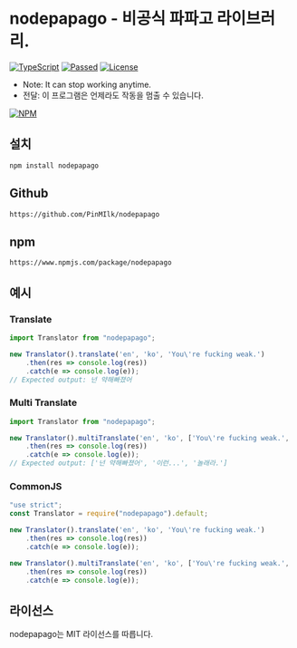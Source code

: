 # nodepapago - 비공식 파파고 라이브러리.
[![TypeScript](https://img.shields.io/badge/Built%20with-Typescript-informational?logo=typescript)](https://www.typescriptlang.org/)
[![Passed](https://img.shields.io/badge/Build-Passed-success)](#)
[![License](https://img.shields.io/github/license/pinmilk/nodepapago)](#)
- Note: It can stop working anytime.
- 전달: 이 프로그램은 언제라도 작동을 멈출 수 있습니다.

[![NPM](https://nodei.co/npm/nodepapago.png?downloads=true&downloadRank=true&stars=true)](https://nodei.co/npm/nodepapago/)
## 설치
```
npm install nodepapago
```
## Github
`https://github.com/PinMIlk/nodepapago`
## npm
`https://www.npmjs.com/package/nodepapago`
## 예시
### Translate
```typescript
import Translator from "nodepapago";

new Translator().translate('en', 'ko', 'You\'re fucking weak.')
    .then(res => console.log(res))
    .catch(e => console.log(e));
// Expected output: 넌 약해빠졌어
```

### Multi Translate
```typescript
import Translator from "nodepapago";

new Translator().multiTranslate('en', 'ko', ['You\'re fucking weak.', 'Holy...', 'Jesus Christ'])
    .then(res => console.log(res))
    .catch(e => console.log(e));
// Expected output: ['넌 약해빠졌어', '이런...', '놀래라.']
```

### CommonJS
```javascript
"use strict";
const Translator = require("nodepapago").default;

new Translator().translate('en', 'ko', 'You\'re fucking weak.')
    .then(res => console.log(res))
    .catch(e => console.log(e));

new Translator().multiTranslate('en', 'ko', ['You\'re fucking weak.', 'Holy...', 'Jesus Christ'])
    .then(res => console.log(res))
    .catch(e => console.log(e));
```

## 라이선스
nodepapago는 MIT 라이선스를 따릅니다.